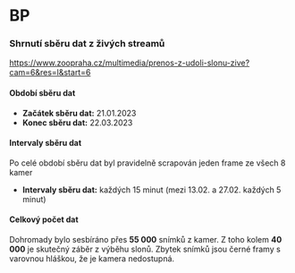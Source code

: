 # BP

### Shrnutí sběru dat z živých streamů
https://www.zoopraha.cz/multimedia/prenos-z-udoli-slonu-zive?cam=6&res=l&start=6

#### Období sběru dat

- **Začátek sběru dat:** 21.01.2023
- **Konec sběru dat:** 22.03.2023

#### Intervaly sběru dat
Po celé období sběru dat byl pravidelně scrapován jeden frame ze všech 8 kamer 
- **Intervaly sběru dat:** každých 15 minut (mezi 13.02. a 27.02. každých 5 minut)


#### Celkový počet dat

Dohromady bylo sesbíráno přes **55 000** snímků z kamer. Z toho kolem **40 000** je skutečný záběr z výběhu slonů. Zbytek snímků jsou černé framy s varovnou hláškou, že je kamera nedostupná.








